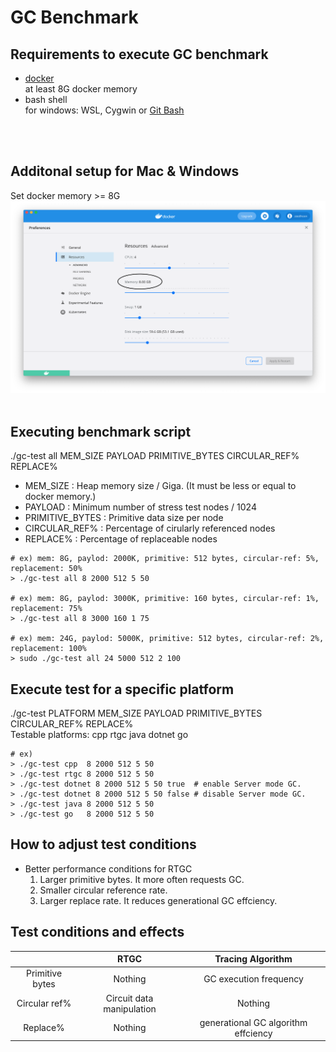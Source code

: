 # GC Benchmark

## Requirements to execute GC benchmark
- [docker](https://www.docker.com/products/docker-desktop)<br>
  at least 8G docker memory
- bash shell<br>
  for windows: WSL, Cygwin or [Git Bash](https://git-scm.com/downloads)
<br>
<br>

## Additonal setup for Mac & Windows 
Set docker memory >= 8G
![docker_setup](img/docker-setup.png)
<br>
<br>

## Executing benchmark script
./gc-test all MEM_SIZE PAYLOAD PRIMITIVE_BYTES CIRCULAR_REF% REPLACE%
- MEM_SIZE : Heap memory size / Giga. (It must be less or equal to docker memory.)
- PAYLOAD : Minimum number of stress test nodes / 1024
- PRIMITIVE_BYTES : Primitive data size per node
- CIRCULAR_REF% : Percentage of cirularly referenced nodes
- REPLACE% : Percentage of replaceable nodes
```
# ex) mem: 8G, paylod: 2000K, primitive: 512 bytes, circular-ref: 5%, replacement: 50%
> ./gc-test all 8 2000 512 5 50

# ex) mem: 8G, paylod: 3000K, primitive: 160 bytes, circular-ref: 1%, replacement: 75%
> ./gc-test all 8 3000 160 1 75

# ex) mem: 24G, paylod: 5000K, primitive: 512 bytes, circular-ref: 2%, replacement: 100%
> sudo ./gc-test all 24 5000 512 2 100
```

## Execute test for a specific platform
./gc-test PLATFORM MEM_SIZE PAYLOAD PRIMITIVE_BYTES CIRCULAR_REF% REPLACE%<br>
Testable platforms: cpp rtgc java dotnet go 
```
# ex) 
> ./gc-test cpp  8 2000 512 5 50
> ./gc-test rtgc 8 2000 512 5 50
> ./gc-test dotnet 8 2000 512 5 50 true  # enable Server mode GC.
> ./gc-test dotnet 8 2000 512 5 50 false # disable Server mode GC.
> ./gc-test java 8 2000 512 5 50
> ./gc-test go   8 2000 512 5 50
```

## How to adjust test conditions
- Better performance conditions for RTGC<br>
  1. Larger primitive bytes. It more often requests GC.
  2. Smaller circular reference rate. 
  3. Larger replace rate. It reduces generational GC effciency.

## Test conditions and effects
|                  |  RTGC    |  Tracing Algorithm |
|:----------------:|:--------:|:--------:|
| Primitive bytes  | Nothing | GC execution frequency |
| Circular ref%    | Circuit data manipulation | Nothing |
| Replace%         | Nothing | generational GC algorithm effciency |

